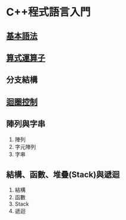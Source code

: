 # C++程式語言入門

## [基本語法](ji-ben-fa/)

## [算式運算子](suan-shi-suan-zi/)

## 分支結構

## [迴圈控制](quan-kong-zhi/)

## 陣列與字串

1. 陣列
2. 字元陣列
3. 字串

## 結構、函數、堆疊\(Stack\)與遞迴

1. 結構
2. 函數
3. Stack
4. 遞迴

